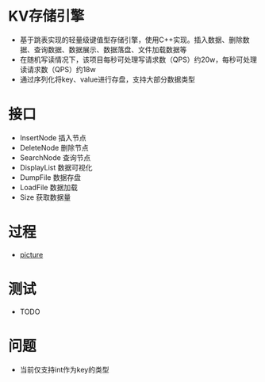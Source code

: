 # KV存储引擎
- 基于跳表实现的轻量级键值型存储引擎，使用C++实现。插入数据、删除数据、查询数据、数据展示、数据落盘、文件加载数据等
- 在随机写读情况下，该项目每秒可处理写请求数（QPS）约20w，每秒可处理读请求数（QPS）约18w
- 通过序列化将key、value进行存盘，支持大部分数据类型
# 接口
- InsertNode 插入节点
- DeleteNode 删除节点
- SearchNode 查询节点
- DisplayList 数据可视化
- DumpFile    数据存盘
- LoadFile    数据加载
- Size        获取数据量
# 过程
- [picture](https://github.com/hustlyhang/SkipList/blob/master/src/skiplist.md)
# 测试
- TODO
# 问题
- 当前仅支持int作为key的类型
